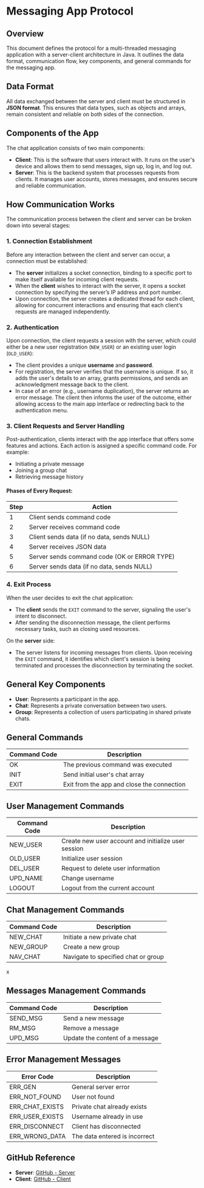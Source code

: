 # Messaging App Protocol

## Overview
This document defines the protocol for a multi-threaded messaging application with a server-client architecture in Java. It outlines the data format, communication flow, key components, and general commands for the messaging app.

## Data Format
All data exchanged between the server and client must be structured in **JSON format**. This ensures that data types, such as objects and arrays, remain consistent and reliable on both sides of the connection.

## Components of the App
The chat application consists of two main components:
- **Client**: This is the software that users interact with. It runs on the user's device and allows them to send messages, sign up, log in, and log out.
- **Server**: This is the backend system that processes requests from clients. It manages user accounts, stores messages, and ensures secure and reliable communication.

## How Communication Works
The communication process between the client and server can be broken down into several stages:

### 1. Connection Establishment
Before any interaction between the client and server can occur, a connection must be established:
- The **server** initializes a socket connection, binding to a specific port to make itself available for incoming client requests.
- When the **client** wishes to interact with the server, it opens a socket connection by specifying the server’s IP address and port number.
- Upon connection, the server creates a dedicated thread for each client, allowing for concurrent interactions and ensuring that each client’s requests are managed independently.

### 2. Authentication
Upon connection, the client requests a session with the server, which could either be a new user registration (`NEW_USER`) or an existing user login (`OLD_USER`):
- The client provides a unique **username** and **password**.
- For registration, the server verifies that the username is unique. If so, it adds the user's details to an array, grants permissions, and sends an acknowledgment message back to the client.
- In case of an error (e.g., username duplication), the server returns an error message. The client then informs the user of the outcome, either allowing access to the main app interface or redirecting back to the authentication menu.

### 3. Client Requests and Server Handling
Post-authentication, clients interact with the app interface that offers some features and actions. Each action is assigned a specific command code. For example:
- Initiating a private message
- Joining a group chat
- Retrieving message history

#### Phases of Every Request:
| Step | Action                                      |
|------|---------------------------------------------|
| 1    | Client sends command code                   |
| 2    | Server receives command code                |
| 3    | Client sends data (if no data, sends NULL)  |
| 4    | Server receives JSON data                   |
| 5    | Server sends command code (OK or ERROR TYPE)|
| 6    | Server sends data (if no data, sends NULL)  |

### 4. Exit Process
When the user decides to exit the chat application:
- The **client** sends the `EXIT` command to the server, signaling the user's intent to disconnect.
- After sending the disconnection message, the client performs necessary tasks, such as closing used resources.
  
On the **server** side:
- The server listens for incoming messages from clients. Upon receiving the `EXIT` command, it identifies which client's session is being terminated and processes the disconnection by terminating the socket.

## General Key Components
- **User**: Represents a participant in the app.
- **Chat**: Represents a private conversation between two users.
- **Group**: Represents a collection of users participating in shared private chats.

## General Commands
| Command Code   | Description                                                |
|----------------|------------------------------------------------------------|
| OK             | The previous command was executed                          |
| INIT           | Send initial user's chat array                             |
| EXIT           | Exit from the app and close the connection                 |

## User Management Commands
| Command Code   | Description                                                |
|----------------|------------------------------------------------------------|
| NEW_USER       | Create new user account and initialize user session        |
| OLD_USER       | Initialize user session                                    |
| DEL_USER       | Request to delete user information                         |
| UPD_NAME       | Change username                                            |
| LOGOUT         | Logout from the current account                            |

## Chat Management Commands
| Command Code   | Description                                                |
|----------------|------------------------------------------------------------|
| NEW_CHAT       | Initiate a new private chat                                |
| NEW_GROUP      | Create a new group                                         |
| NAV_CHAT       | Navigate to specified chat or group                        |
x
##  Messages Management Commands
| Command Code   | Description                                                |
|----------------|------------------------------------------------------------|
| SEND_MSG       | Send a new message                                         |
| RM_MSG         | Remove a message                                           |
| UPD_MSG        | Update the content of a message                            |

## Error Management Messages
| Error Code     | Description                                                |
|----------------|------------------------------------------------------------|
| ERR_GEN        | General server error                                       |
| ERR_NOT_FOUND  | User not found                                             |
| ERR_CHAT_EXISTS| Private chat already exists                                |
| ERR_USER_EXISTS| Username already in use                                    |
| ERR_DISCONNECT | Client has disconnected                                    |
| ERR_WRONG_DATA | The data entered is incorrect                              |

## GitHub Reference
- **Server**: [GitHub - Server](https://github.com/VettoriDante/serverchat.git)
- **Client**: [GitHub - Client](https://github.com/zoryon/client-chat.git)
